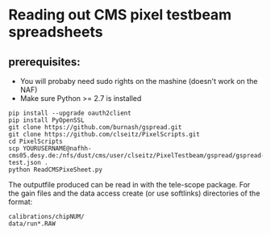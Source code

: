 # Reading out CMS pixel testbeam spreadsheets


## prerequisites:
* You will probaby need sudo rights on the mashine (doesn't work on the NAF)
* Make sure Python >= 2.7 is installed

```
pip install --upgrade oauth2client
pip install PyOpenSSL
git clone https://github.com/burnash/gspread.git
git clone https://github.com/clseitz/PixelScripts.git
cd PixelScripts
scp YOURUSERNAME@nafhh-cms05.desy.de:/nfs/dust/cms/user/clseitz/PixelTestbeam/gspread/gspread-test.json .
python ReadCMSPixeSheet.py 
```
The outputfile produced can be read in with the tele-scope package.
For the gain files and the data access create (or use softlinks) directories of the format:
```
calibrations/chipNUM/
data/run*.RAW
```
